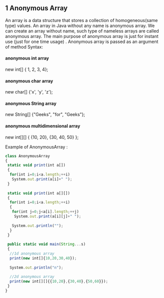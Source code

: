 ## 1 Anonymous Array
An array is a data structure that stores a collection of homogeneous(same type) values.
An array in Java without any name is anonymous array.
We can create an array without name, such type of nameless arrays are called anonymous array.
The main purpose of anonymous array is just for instant use (just for one time usage) .
Anonymous array is passed as an argument of method
Syntax:
#### anonymous int array 
new int[] { 1, 2, 3, 4};  

#### anonymous char array 
new char[] {'x', 'y', 'z'); 

#### anonymous String array
new String[] {"Geeks", "for", "Geeks"}; 

#### anonymous multidimensional array
new int[][] { {10, 20}, {30, 40, 50} };

Example of AnonymousArray :

```javascript 
class AnonymousArray
{
 static void print(int a[])
 {
  for(int i=0;i<a.length;++i)
   System.out.print(a[i]+" ");
 }
 
 static void print(int a[][])
 {
  for(int i=0;i<a.length;++i)
  {
   for(int j=0;j<a[i].length;++j)
    System.out.print(a[i][j]+" ");
 
   System.out.println("");
  }
 }
  
 public static void main(String...s)
 {
  //1d anonymous array 
  print(new int[]{10,20,30,40});
 
  System.out.println("n");
  
  //2d anonymous array 
  print(new int[][]{{10,20},{30,40},{50,60}});  
 }
}
